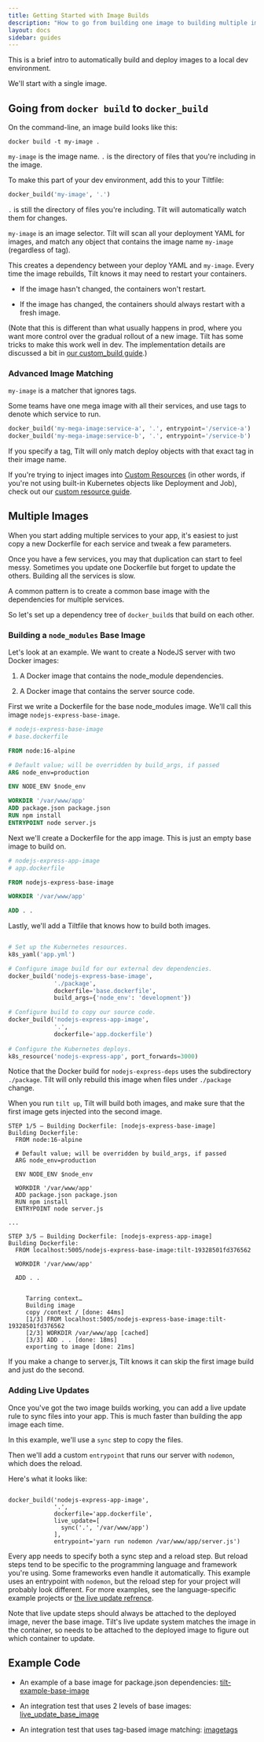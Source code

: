 ```yaml
---
title: Getting Started with Image Builds
description: "How to go from building one image to building multiple images"
layout: docs
sidebar: guides
---
```


This is a brief intro to automatically build and deploy images
to a local dev environment.

We'll start with a single image.

## Going from `docker build` to `docker_build`

On the command-line, an image build looks like this:

```shell
docker build -t my-image .
```

`my-image` is the image name. `.` is the directory of files that you're including in the image.

To make this part of your dev environment, add this to your Tiltfile:

```python
docker_build('my-image', '.')
```

`.` is still the directory of files you're including. Tilt will automatically watch them for changes.

`my-image` is an image selector. Tilt will scan all your deployment YAML for
images, and match any object that contains the image name `my-image` (regardless
of tag).

This creates a dependency between your deploy YAML and `my-image`. Every time 
the image rebuilds, Tilt knows it may need to restart your containers.

- If the image hasn't changed, the containers won't restart.

- If the image has changed, the containers should always restart with a fresh image.

(Note that this is different than what usually happens in prod, where you want
more control over the gradual rollout of a new image. Tilt has some tricks to
make this work well in dev. The implementation details are discussed a bit in
[our custom_build guide](custom_build.html).)

### Advanced Image Matching

`my-image` is a matcher that ignores tags.

Some teams have one mega image with all their services, and use tags to
denote which service to run.

```python
docker_build('my-mega-image:service-a', '.', entrypoint='/service-a')
docker_build('my-mega-image:service-b', '.', entrypoint='/service-b')
```

If you specify a tag, Tilt will only match deploy objects with that exact tag in
their image name.

If you're trying to inject images into [Custom
Resources](https://kubernetes.io/docs/concepts/extend-kubernetes/api-extension/custom-resources/)
(in other words, if you're not using built-in Kubernetes objects like Deployment and Job),
check out our [custom resource guide](custom_resource.html).

## Multiple Images

When you start adding multiple services to your app, it's easiest
to just copy a new Dockerfile for each service and tweak a few parameters.

Once you have a few services, you may that duplication can start to feel messy.
Sometimes you update one Dockerfile but forget to update the others.
Building all the services is slow.

A common pattern is to create a common base image with the dependencies for
multiple services.

So let's set up a dependency tree of `docker_build`s that build on each other.

### Building a `node_modules` Base Image

Let's look at an example. We want to create a NodeJS server with two Docker images:

1. A Docker image that contains the node_module dependencies.

2. A Docker image that contains the server source code.

First we write a Dockerfile for the base node_modules image. We'll call this image
`nodejs-express-base-image`.

```dockerfile
# nodejs-express-base-image
# base.dockerfile

FROM node:16-alpine

# Default value; will be overridden by build_args, if passed
ARG node_env=production

ENV NODE_ENV $node_env

WORKDIR '/var/www/app'
ADD package.json package.json
RUN npm install
ENTRYPOINT node server.js
```

Next we'll create a Dockerfile for the app image. This is just an empty base image to build on.

```dockerfile
# nodejs-express-app-image
# app.dockerfile

FROM nodejs-express-base-image

WORKDIR '/var/www/app'

ADD . .
```

Lastly, we'll add a Tiltfile that knows how to build both images.

```python

# Set up the Kubernetes resources.
k8s_yaml('app.yml')

# Configure image build for our external dev dependencies.
docker_build('nodejs-express-base-image',
             './package',
             dockerfile='base.dockerfile',
             build_args={'node_env': 'development'})

# Configure build to copy our source code.
docker_build('nodejs-express-app-image',
             '.',
             dockerfile='app.dockerfile')
             
# Configure the Kubernetes deploys.
k8s_resource('nodejs-express-app', port_forwards=3000)
```

Notice that the Docker build for `nodejs-express-deps` uses the subdirectory `./package`.
Tilt will only rebuild this image when files under `./package` change.

When you run `tilt up`, Tilt will build both images, and make sure that the first image
gets injected into the second image.

```
STEP 1/5 — Building Dockerfile: [nodejs-express-base-image]
Building Dockerfile:
  FROM node:16-alpine
  
  # Default value; will be overridden by build_args, if passed
  ARG node_env=production
  
  ENV NODE_ENV $node_env
  
  WORKDIR '/var/www/app'
  ADD package.json package.json
  RUN npm install
  ENTRYPOINT node server.js

...

STEP 3/5 — Building Dockerfile: [nodejs-express-app-image]
Building Dockerfile:
  FROM localhost:5005/nodejs-express-base-image:tilt-19328501fd376562
  
  WORKDIR '/var/www/app'
  
  ADD . .


     Tarring context…
     Building image
     copy /context / [done: 44ms]
     [1/3] FROM localhost:5005/nodejs-express-base-image:tilt-19328501fd376562
     [2/3] WORKDIR /var/www/app [cached]
     [3/3] ADD . . [done: 18ms]
     exporting to image [done: 21ms]
```

If you make a change to server.js, Tilt knows it can skip the first image build
and just do the second.

### Adding Live Updates

Once you've got the two image builds working, you can add a
live update rule to sync files into your app. This is much faster
than building the app image each time.

In this example, we'll use a `sync` step to copy the files. 

Then we'll add a custom `entrypoint` that runs our server with `nodemon`, which does the reload.

Here's what it looks like:

```

docker_build('nodejs-express-app-image',
             '.',
             dockerfile='app.dockerfile',
             live_update=[
               sync('.', '/var/www/app')
             ],
             entrypoint='yarn run nodemon /var/www/app/server.js')
```

Every app needs to specify both a sync step and a reload step. But reload steps
tend to be specific to the programming language and framework you're using. Some
frameworks even handle it automatically. This example uses an entrypoint with
`nodemon`, but the reload step for your project will probably look
different. For more examples, see the language-specific example projects or [the
live update refrence](live_update_reference.html).

Note that live update steps should always be attached to the deployed image,
never the base image. Tilt's live update system matches the image in the container,
so needs to be attached to the deployed image to figure out which container
to update.

## Example Code

- An example of a base image for package.json dependencies: [tilt-example-base-image](https://github.com/tilt-dev/tilt-example-base-image)

- An integration test that uses 2 levels of base images: [live_update_base_image](https://github.com/tilt-dev/tilt/blob/master/integration/live_update_base_image/Tiltfile)

- An integration test that uses tag-based image matching: [imagetags](https://github.com/tilt-dev/tilt/blob/master/integration/imagetags/Tiltfile)
